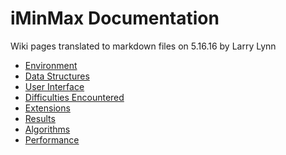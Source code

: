 # iMinMax Documentation

Wiki pages translated to markdown files 
on 5.16.16 by Larry Lynn

* [Environment](Environment.md)
* [Data Structures](DataStructures.md)
* [User Interface](UserInterface.md)
* [Difficulties Encountered](DifficultiesEncountered.md)
* [Extensions](Extensions.md)
* [Results](Results.md)
* [Algorithms](Algorithms.md)
* [Performance](Performance.md)
